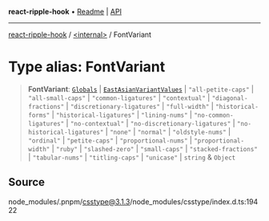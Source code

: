 **react-ripple-hook** • [Readme](../../README.md) \| [API](../../globals.md)

---

[react-ripple-hook](../../README.md) / [\<internal\>](../README.md) / FontVariant

# Type alias: FontVariant

> **FontVariant**: [`Globals`](Globals.md) \| [`EastAsianVariantValues`](EastAsianVariantValues.md) \| `"all-petite-caps"` \| `"all-small-caps"` \| `"common-ligatures"` \| `"contextual"` \| `"diagonal-fractions"` \| `"discretionary-ligatures"` \| `"full-width"` \| `"historical-forms"` \| `"historical-ligatures"` \| `"lining-nums"` \| `"no-common-ligatures"` \| `"no-contextual"` \| `"no-discretionary-ligatures"` \| `"no-historical-ligatures"` \| `"none"` \| `"normal"` \| `"oldstyle-nums"` \| `"ordinal"` \| `"petite-caps"` \| `"proportional-nums"` \| `"proportional-width"` \| `"ruby"` \| `"slashed-zero"` \| `"small-caps"` \| `"stacked-fractions"` \| `"tabular-nums"` \| `"titling-caps"` \| `"unicase"` \| `string` & `Object`

## Source

node_modules/.pnpm/csstype@3.1.3/node_modules/csstype/index.d.ts:19422
